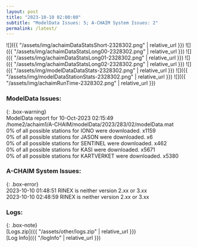 ```yaml
---
layout: post
title: "2023-10-10 02:00:00"
subtitle: "ModelData Issues: 5; A-CHAIM System Issues: 2"
permalink: /latest/
---
```


![]({{ "/assets/img/achaimDataStatsShort-2328302.png" | relative_url }})
![]({{ "/assets/img/achaimDataStatsLong00-2328302.png" | relative_url }})
![]({{ "/assets/img/achaimDataStatsLong01-2328302.png" | relative_url }})
![]({{ "/assets/img/achaimDataStatsLong02-2328302.png" | relative_url }})
![]({{ "/assets/img/modelDataDataStats-2328302.png" | relative_url }})
![]({{ "/assets/img/modelDataStationStats-2328302.png" | relative_url }})
![]({{ "/assets/img/achaimRunTime-2328302.png" | relative_url }})


### ModelData Issues:  
  
{: .box-warning}  
 ModelData report for 10-Oct-2023 02:15:49   
 /home2/achaim1/A-CHAIM/modelData/2023/283/02/modelData.mat   
 0% of all possible stations for IONO were downloaded. x1159   
 0% of all possible stations for JASON were downloaded. x6   
 0% of all possible stations for SENTINEL were downloaded. x462   
 0% of all possible stations for KASI were downloaded. x5671   
 0% of all possible stations for KARTVERKET were downloaded. x5380   
  
### A-CHAIM System Issues:  
  
{: .box-error}  
2023-10-10 01:48:51 RINEX is neither version 2.xx or 3.xx  
2023-10-10 02:48:59 RINEX is neither version 2.xx or 3.xx  

### Logs:  
  
{: .box-note}  
[Logs.zip]({{ "/assets/other/logs.zip" | relative_url }})  
[Log Info]({{ "/logInfo" | relative_url }})  
